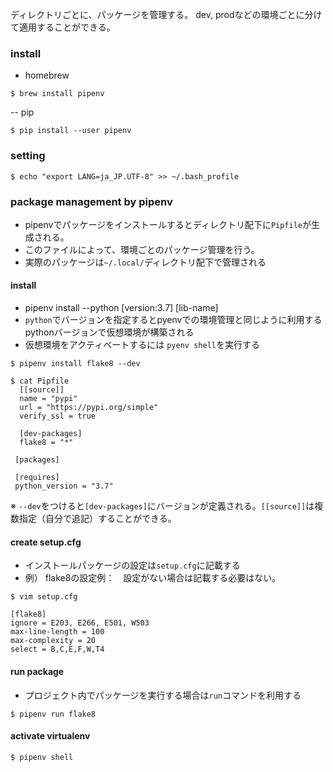 ディレクトリごとに、パッケージを管理する。 
dev, prodなどの環境ごとに分けて適用することができる。 

### install 

- homebrew 
```
$ brew install pipenv
```

-- pip

```
$ pip install --user pipenv
```

### setting

```
$ echo "export LANG=ja_JP.UTF-8" >> ~/.bash_profile
```

### package management by pipenv
  
- pipenvでパッケージをインストールするとディレクトリ配下に`Pipfile`が生成される。　
- このファイルによって、環境ごとのパッケージ管理を行う。
- 実際のパッケージは`~/.local/`ディレクトリ配下で管理される
 
#### install  

- pipenv install --python [version:3.7] [lib-name]
 - `python`でバージョンを指定するとpyenvでの環境管理と同じように利用するpythonバージョンで仮想環境が構築される
 - 仮想環境をアクティベートするには `pyenv shell`を実行する

```
$ pipenv install flake8 --dev

$ cat Pipfile
  [[source]]
  name = "pypi"
  url = "https://pypi.org/simple"
  verify_ssl = true
  
  [dev-packages]
  flake8 = "*"
  
 [packages]
 
 [requires]
 python_version = "3.7"
```  
※ `--dev`をつけると`[dev-packages]`にバージョンが定義される。`[[source]]`は複数指定（自分で追記）することができる。

#### create setup.cfg

- インストールパッケージの設定は`setup.cfg`に記載する
- 例） flake8の設定例：　設定がない場合は記載する必要はない。

```
$ vim setup.cfg

[flake8]
ignore = E203, E266, E501, W503
max-line-length = 100
max-complexity = 20
select = B,C,E,F,W,T4
```

#### run package

- プロジェクト内でパッケージを実行する場合は`run`コマンドを利用する

```
$ pipenv run flake8
```

#### activate virtualenv

```
$ pipenv shell
```

